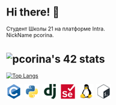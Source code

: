# Hi there! 👋
Студент Школы 21 на платформе Intra.</br>
NickName pcorina. 
# ![pcorina's 42 stats](https://badge42.vercel.app/api/v2/cl445u09f001109jr6w9u48qd/stats?cursusId=21&coalitionId=103)
[![Top Langs](https://github-readme-stats.vercel.app/api/top-langs/?username=xdarov&layout=compact&theme=onedark)](https://github.com/anuraghazra/github-readme-stats)
<div>
  <img src="https://github.com/devicons/devicon/blob/master/icons/c/c-original.svg" width="40" height="40"/>&nbsp;
  <img src="https://github.com/devicons/devicon/blob/master/icons/python/python-original.svg" width="40" height="40"/>&nbsp;
  <img src="https://github.com/devicons/devicon/blob/master/icons/django/django-plain.svg" width="40" height="40"/>&nbsp;
  <img src="https://github.com/devicons/devicon/blob/master/icons/selenium/selenium-original.svg" width="40" height="40"/>&nbsp;
  <img src="https://github.com/devicons/devicon/blob/master/icons/linux/linux-original.svg" width="40" height="40"/>&nbsp;
  <img src="https://github.com/devicons/devicon/blob/master/icons/bash/bash-plain.svg" width="40" height="40"/>&nbsp;
</div>
